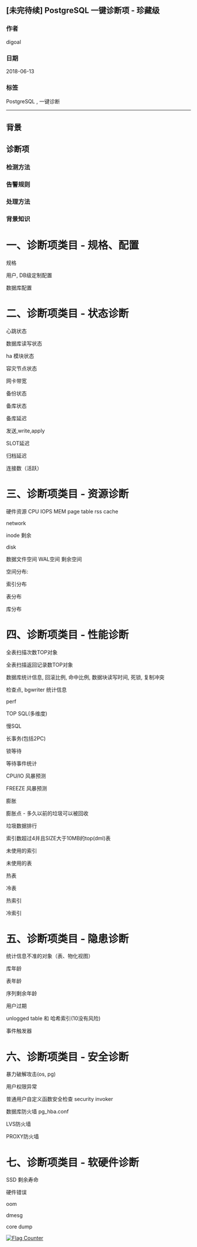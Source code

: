 ## [未完待续] PostgreSQL 一键诊断项 - 珍藏级
                                                         
### 作者                                                         
digoal                                                         
                                                         
### 日期                                                         
2018-06-13                                                       
                                                         
### 标签                                                         
PostgreSQL , 一键诊断  
                                                         
----                                                         
                                                         
## 背景    




## 诊断项
### 检测方法
### 告警规则
### 处理方法
### 背景知识


# 一、诊断项类目 - 规格、配置

规格

用户, DB级定制配置

数据库配置


# 二、诊断项类目 - 状态诊断
心跳状态

数据库读写状态

ha 模块状态

容灾节点状态

网卡带宽

备份状态

备库状态


备库延迟

发送,write,apply

SLOT延迟

归档延迟


连接数（活跃）

# 三、诊断项类目 - 资源诊断
硬件资源
CPU
IOPS
MEM
page table
rss
cache

network


inode 剩余

disk

数据文件空间
WAL空间
剩余空间



空间分布: 

索引分布

表分布

库分布


# 四、诊断项类目 - 性能诊断

全表扫描次数TOP对象

全表扫描返回记录数TOP对象


数据库统计信息, 回滚比例, 命中比例, 数据块读写时间, 死锁, 复制冲突

检查点, bgwriter 统计信息

perf


TOP SQL(多维度)

慢SQL

长事务(包括2PC)

锁等待

等待事件统计

CPU/IO 风暴预测

FREEZE 风暴预测

膨胀

膨胀点 - 多久以前的垃圾可以被回收

垃圾数据排行


索引数超过4并且SIZE大于10MB的top(dml)表

未使用的索引

未使用的表

热表

冷表

热索引

冷索引


# 五、诊断项类目 - 隐患诊断


统计信息不准的对象（表、物化视图）

库年龄

表年龄

序列剩余年龄

用户过期

unlogged table 和 哈希索引(10没有风险)

事件触发器


# 六、诊断项类目 - 安全诊断

暴力破解攻击(os, pg)

用户权限异常

普通用户自定义函数安全检查  security invoker

数据库防火墙 pg_hba.conf

LVS防火墙

PROXY防火墙


# 七、诊断项类目 - 软硬件诊断

SSD 剩余寿命

硬件错误

oom

dmesg

core dump

  
  
<a rel="nofollow" href="http://info.flagcounter.com/h9V1"  ><img src="http://s03.flagcounter.com/count/h9V1/bg_FFFFFF/txt_000000/border_CCCCCC/columns_2/maxflags_12/viewers_0/labels_0/pageviews_0/flags_0/"  alt="Flag Counter"  border="0"  ></a>  
  
